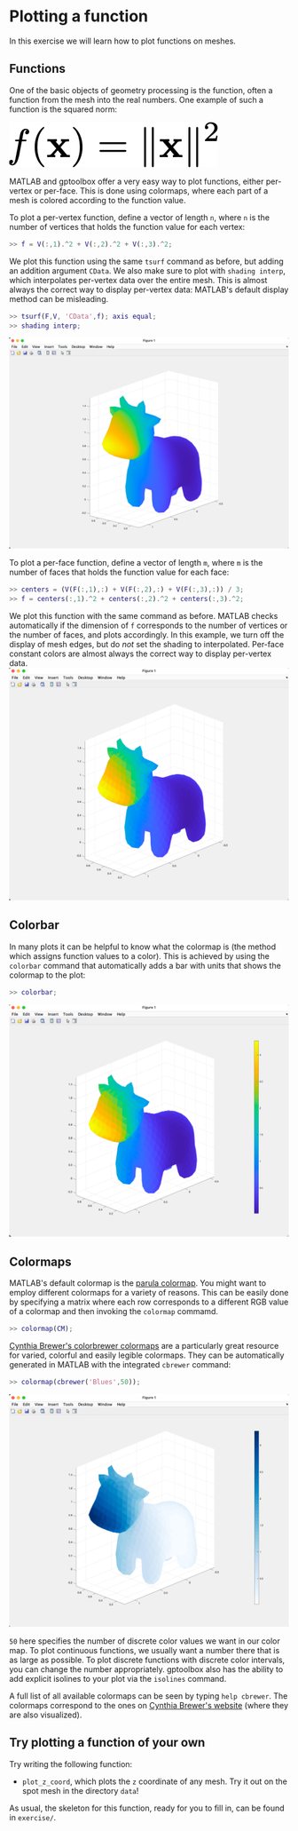 # Plotting a function

In this exercise we will learn how to plot functions on meshes.


## Functions

One of the basic objects of geometry processing is the function, often a
function from the mesh into the real numbers.
One example of such a function is the squared norm:

![f(x) = ||x||^2](assets/fct.png)

MATLAB and gptoolbox offer a very easy way to plot functions, either per-vertex
or per-face.
This is done using colormaps, where each part of a mesh is colored according to
the function value.

To plot a per-vertex function, define a vector of length `n`, where `n` is
the number of vertices that holds the function value for each vertex:
```MATLAB
>> f = V(:,1).^2 + V(:,2).^2 + V(:,3).^2;

```

We plot this function using the same `tsurf` command as before, but adding an
addition argument `CData`.
We also make sure to plot with `shading interp`, which interpolates per-vertex
data over the entire mesh.
This is almost always the correct way to display per-vertex data:
MATLAB's default display method can be misleading.
```MATLAB
>> tsurf(F,V, 'CData',f); axis equal;
>> shading interp;
```
![per-vertex plot of f](assets/per_vert_spot.png)

To plot a per-face function, define a vector of length `m`, where `m` is the
number of faces that holds the function value for each face:
```MATLAB
>> centers = (V(F(:,1),:) + V(F(:,2),:) + V(F(:,3),:)) / 3;
>> f = centers(:,1).^2 + centers(:,2).^2 + centers(:,3).^2;
```

We plot this function with the same command as before.
MATLAB checks automatically if the dimension of `f` corresponds to the number
of vertices or the number of faces, and plots accordingly.
In this example, we turn off the display of mesh edges, but do _not_ set the
shading to interpolated.
Per-face constant colors are almost always the correct way to display per-vertex
data.
![per-face plot of f](assets/per_face_spot.png)


## Colorbar

In many plots it can be helpful to know what the colormap is (the method which
assigns function values to a color).
This is achieved by using the `colorbar` command that automatically adds a bar
with units that shows the colormap to the plot:
```MATLAB
>> colorbar;
```
![colorbar](assets/colorbar.png)


## Colormaps


MATLAB's default colormap is the
[parula colormap](https://www.mathworks.com/help/matlab/ref/parula.html).
You might want to employ different colormaps for a variety of reasons.
This can be easily done by specifying a matrix where each row corresponds to
a different RGB value of a colormap and then invoking the `colormap` commamd.
```MATLAB
>> colormap(CM);
```

[Cynthia Brewer's colorbrewer colormaps](https://colorbrewer2.org) are a
particularly great resource for varied, colorful and easily legible colormaps.
They can be automatically generated in MATLAB with the integrated `cbrewer`
command:

```MATLAB
>> colormap(cbrewer('Blues',50));
```
![cbrewer color map](assets/cbrewermap.png)

`50` here specifies the number of discrete color values we want in our color
map.
To plot continuous functions, we usually want a number there that is as large
as possible.
To plot discrete functions with discrete color intervals, you can change the
number appropriately.
gptoolbox also has the ability to add explicit isolines to your plot via the
`isolines` command.

A full list of all available colormaps can be seen by typing `help cbrewer`.
The colormaps correspond to the ones on
[Cynthia Brewer's website](https://colorbrewer2.org) (where they are also visualized).


## Try plotting a function of your own

Try writing the following function:
* `plot_z_coord`, which plots the `z` coordinate of any mesh. Try it out on
the spot mesh in the directory `data`!

As usual, the skeleton for this function, ready for you to fill in, can be
found in `exercise/`.
